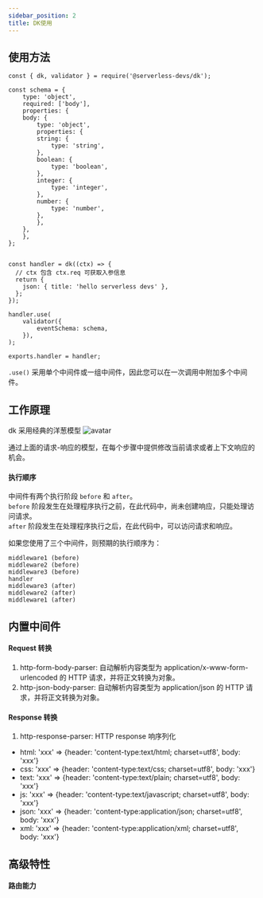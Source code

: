 ```yaml
---
sidebar_position: 2
title: DK使用
---
```


## 使用方法

```
const { dk, validator } = require('@serverless-devs/dk');

const schema = {
    type: 'object',
    required: ['body'],
    properties: {
    body: {
        type: 'object',
        properties: {
        string: {
            type: 'string',
        },
        boolean: {
            type: 'boolean',
        },
        integer: {
            type: 'integer',
        },
        number: {
            type: 'number',
        },
        },
    },
    },
};


const handler = dk((ctx) => {
  // ctx 包含 ctx.req 可获取入参信息
  return {
    json: { title: 'hello serverless devs' },
  };
});

handler.use(
    validator({
        eventSchema: schema,
    }),
);

exports.handler = handler;
```

`.use()` 采用单个中间件或一组中间件，因此您可以在一次调用中附加多个中间件。

## 工作原理

dk 采用经典的洋葱模型
![avatar](https://img.alicdn.com/imgextra/i2/O1CN01DtNyAf1Mg68Te52hq_!!6000000001463-2-tps-672-556.png)

通过上面的请求-响应的模型，在每个步骤中提供修改当前请求或者上下文响应的机会。

#### 执行顺序

中间件有两个执行阶段 `before` 和 `after`。 <br />
`before` 阶段发生在处理程序执行之前，在此代码中，尚未创建响应，只能处理访问请求。<br />
`after` 阶段发生在处理程序执行之后，在此代码中，可以访问请求和响应。

如果您使用了三个中间件，则预期的执行顺序为：

```
middleware1 (before)
middleware2 (before)
middleware3 (before)
handler
middleware3 (after)
middleware2 (after)
middleware1 (after)
```

## 内置中间件

#### Request 转换

1. http-form-body-parser: 自动解析内容类型为 application/x-www-form-urlencoded 的 HTTP 请求，并将正文转换为对象。
2. http-json-body-parser: 自动解析内容类型为 application/json 的 HTTP 请求，并将正文转换为对象。

#### Response 转换

1. http-response-parser: HTTP response 响序列化

- html: 'xxx' => {header: 'content-type:text/html; charset=utf8', body: 'xxx'}
- css: 'xxx' => {header: 'content-type:text/css; charset=utf8', body: 'xxx'}
- text: 'xxx' => {header: 'content-type:text/plain; charset=utf8', body: 'xxx'}
- js: 'xxx' => {header: 'content-type:text/javascript; charset=utf8', body: 'xxx'}
- json: 'xxx' => {header: 'content-type:application/json; charset=utf8', body: 'xxx'}
- xml: 'xxx' => {header: 'content-type:application/xml; charset=utf8', body: 'xxx'}

## 高级特性

#### 路由能力
